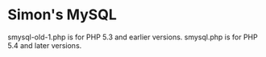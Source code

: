 ﻿# Simon's MySQL
﻿smysql-old-1.php is for PHP 5.3 and earlier versions.
﻿smysql.php is for PHP 5.4 and later versions.
